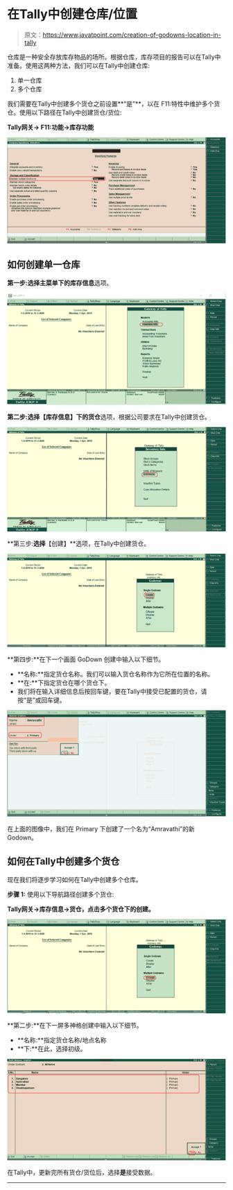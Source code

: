 # 在Tally中创建仓库/位置

> 原文：<https://www.javatpoint.com/creation-of-godowns-location-in-tally>

仓库是一种安全存放库存物品的场所。根据仓库，库存项目的报告可以在Tally中准备。使用这两种方法，我们可以在Tally中创建仓库:

1.  单一仓库
2.  多个仓库

我们需要在Tally中创建多个货仓之前设置**“是”**，以在 F11:特性中维护多个货仓。使用以下路径在Tally中创建货仓/货位:

**Tally网关→ F11:功能→库存功能**

![Creation of Godowns Location in Tally](img/729fba8f52aecf882ac415f34752981f.png)

## 如何创建单一仓库

**第一步:**选择主菜单下的**库存信息**选项。

![Creation of Godowns Location in Tally](img/0f14d291b410055e59b485b49b72aee4.png)

**第二步:**选择【库存信息】下的**货仓**选项，根据公司要求在Tally中创建货仓。

![Creation of Godowns Location in Tally](img/824a73ca4e154c6e781f47b440132b96.png)

**第三步:**选择**【创建】**选项，在Tally中创建货仓。

![Creation of Godowns Location in Tally](img/80a337975299b5d87da0b5b2b5e541fe.png)

**第四步:**在下一个画面 GoDown 创建中输入以下细节。

*   **名称:**指定货仓名称。我们可以输入货仓名称作为它所在位置的名称。
*   **在:**下指定货仓在哪个货仓下。
*   我们将在输入详细信息后按回车键，要在Tally中接受已配置的货仓，请按“是”或回车键。

![Creation of Godowns Location in Tally](img/94e97306397bdcd8c6a7f761df3b8dab.png)

在上面的图像中，我们在 Primary 下创建了一个名为“Amravathi”的新 Godown。

## 如何在Tally中创建多个货仓

现在我们将逐步学习如何在Tally中创建多个仓库。

**步骤 1:** 使用以下导航路径创建多个货仓:

**Tally网关→库存信息→货仓，点击多个货仓下的创建。**

![Creation of Godowns Location in Tally](img/d62750c9b340cd1567cb35c28679dc60.png)

**第二步:**在下一屏多神格创建中输入以下细节。

*   **名称:**指定货仓名称/地点名称
*   **下:**在此，选择初级。

![Creation of Godowns Location in Tally](img/14e5d0d61f89f3f010b0787ef46c5eb8.png)

在Tally中，更新完所有货仓/货位后，选择**是**接受数据。

* * *